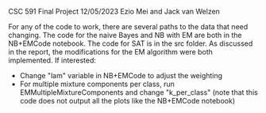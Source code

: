 CSC 591 Final Project
12/05/2023
Ezio Mei and Jack van Welzen

For any of the code to work, there are several paths to the data that need changing.
The code for the naive Bayes and NB with EM are both in the NB+EMCode notebook.
The code for SAT is in the src folder.
As discussed in the report, the modifications for the EM algorithm were both implemented. If interested:
- Change "lam" variable in NB+EMCode to adjust the weighting
- For multiple mixture components per class, run EMMultipleMixtureComponents and change "k_per_class" (note that this code does not output all the plots like the NB+EMCode notebook)
